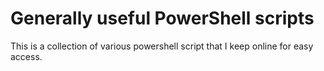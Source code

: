 # Generally useful PowerShell scripts

This is a collection of various powershell script that I keep online for easy access. 
